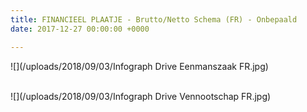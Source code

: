 ```yaml
---
title: FINANCIEEL PLAATJE - Brutto/Netto Schema (FR) - Onbepaald
date: 2017-12-27 00:00:00 +0000

---
```

![](/uploads/2018/09/03/Infograph Drive Eenmanszaak FR.jpg)<br/> <br/>

![](/uploads/2018/09/03/Infograph Drive Vennootschap FR.jpg)